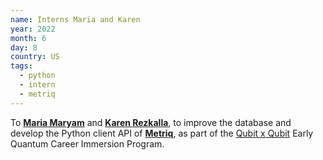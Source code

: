 ```yaml
---
name: Interns Maria and Karen
year: 2022
month: 6
day: 8
country: US
tags:
  - python
  - intern
  - metriq
---
```


 To **[Maria Maryam](https://unitary.fund/posts/intern_maria_maryam_post.html)** and **[Karen Rezkalla](https://unitary.fund/posts/2022_karen_intern_post.html)**, to improve the database and develop the Python client API of **[Metriq](https://metriq.info/)**, as part of the [Qubit x Qubit](https://www.qubitbyqubit.org/) Early Quantum Career Immersion Program.
